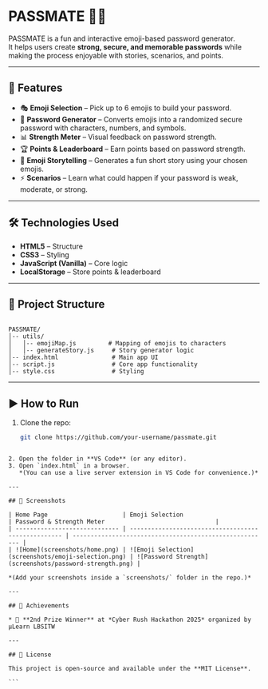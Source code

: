 # PASSMATE 🔐✨

PASSMATE is a fun and interactive emoji-based password generator.  
It helps users create **strong, secure, and memorable passwords** while making the process enjoyable with stories, scenarios, and points.

---

## 🚀 Features
- 🎭 **Emoji Selection** – Pick up to 6 emojis to build your password.  
- 🔑 **Password Generator** – Converts emojis into a randomized secure password with characters, numbers, and symbols.  
- 📊 **Strength Meter** – Visual feedback on password strength.  
- 🏆 **Points & Leaderboard** – Earn points based on password strength.  
- 📖 **Emoji Storytelling** – Generates a fun short story using your chosen emojis.  
- ⚡ **Scenarios** – Learn what could happen if your password is weak, moderate, or strong.  

---

## 🛠️ Technologies Used
- **HTML5** – Structure  
- **CSS3** – Styling  
- **JavaScript (Vanilla)** – Core logic  
- **LocalStorage** – Store points & leaderboard  

---

## 📂 Project Structure
```

PASSMATE/
│-- utils/
│   │-- emojiMap.js         # Mapping of emojis to characters
│   │-- generateStory.js     # Story generator logic
│-- index.html               # Main app UI
│-- script.js                # Core app functionality
│-- style.css                # Styling

````

---

## ▶️ How to Run
1. Clone the repo:
   ```bash
   git clone https://github.com/your-username/passmate.git
````

2. Open the folder in **VS Code** (or any editor).
3. Open `index.html` in a browser.
   *(You can use a live server extension in VS Code for convenience.)*

---

## 📸 Screenshots

| Home Page                     | Emoji Selection                                     | Password & Strength Meter                               |
| ----------------------------- | --------------------------------------------------- | ------------------------------------------------------- |
| ![Home](screenshots/home.png) | ![Emoji Selection](screenshots/emoji-selection.png) | ![Password Strength](screenshots/password-strength.png) |

*(Add your screenshots inside a `screenshots/` folder in the repo.)*

---

## 🏅 Achievements

* 🥈 **2nd Prize Winner** at *Cyber Rush Hackathon 2025* organized by μLearn LBSITW

---

## 📜 License

This project is open-source and available under the **MIT License**.

```
